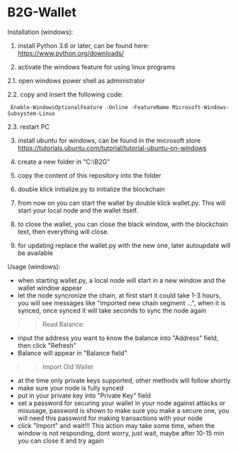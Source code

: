 # B2G-Wallet

Installation (windows):

1. install Python 3.6 or later, can be found here: https://www.python.org/downloads/

2. activate the windows feature for using linux programs

2.1. open windows power shell as administrator

2.2. copy and insert the following code:

     Enable-WindowsOptionalFeature -Online -FeatureName Microsoft-Windows-Subsystem-Linux
     
2.3. restart PC

3. install ubuntu for windows, can be found in the microsoft store
https://tutorials.ubuntu.com/tutorial/tutorial-ubuntu-on-windows

4. create a new folder in "C:\B2G\"

5. copy the content of this repository into the folder

6. double klick initialize.py to initialize the blockchain

7. from now on you can start the wallet by double klick wallet.py. This will start your local node and the wallet itself.

8. to close the wallet, you can close the black window, with the blockchain text, then everything will close.

9. for updating replace the wallet.py with the new one, later autoupdate will be available


Usage (windows):
- when starting wallet.py, a local node will start in a new window and the wallet window appear
- let the node syncronize the chain, at first start it could take 1-3 hours, you will see messages like "Imported new chain segment ...", when it is synced, once synced it will take seconds to sync the node again

>> Read Balance:
- input the address you want to know the balance into "Address" field, then click "Refresh"
- Balance will appear in "Balance field"

>> Import Old Wallet
- at the time only private keys supported, other methods will follow shortly
- make sure your node is fully synced
- put in your private key into "Private Key" field
- set a password for securing your wallet in your node against attacks or misusage, password is shown to make sure you make a secure one, you will need this password for making transactions with your node
- click "Import" and wait!!! This action may take some time, when the window is not responding, dont worry, just wait, maybe after 10-15 min you can close it and try again
